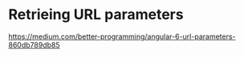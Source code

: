 # Retrieing URL parameters
https://medium.com/better-programming/angular-6-url-parameters-860db789db85
